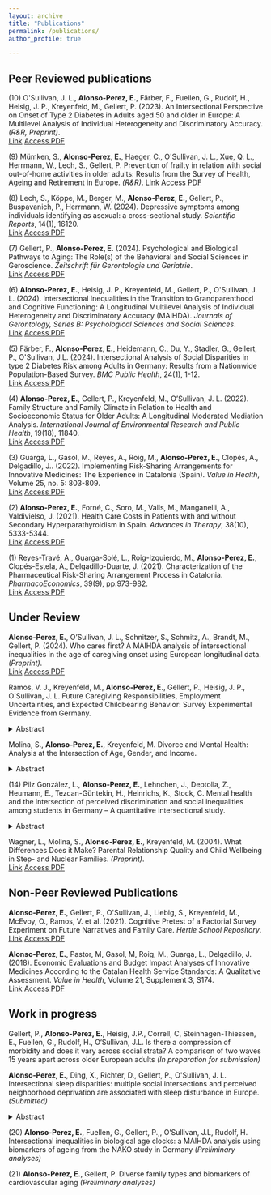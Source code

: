```yaml
---
layout: archive
title: "Publications"
permalink: /publications/
author_profile: true

---
```


## Peer Reviewed publications

(10) O'Sullivan, J. L., **Alonso-Perez, E.**, Färber, F., Fuellen, G., Rudolf, H., Heisig, J. P., Kreyenfeld, M., Gellert, P. (2023). An Intersectional Perspective on Onset of Type 2 Diabetes in Adults aged 50 and older in Europe: A Multilevel Analysis of Individual Heterogeneity and Discriminatory Accuracy. _(R&R, Preprint)_.\
<a href="https://www.researchsquare.com/article/rs-3210698/v1"><i class="fas fa-fw fa-unlock-alt" aria-hidden="true"></i>Link</a> <a href="https://e-alonsop.github.io/publications/OSullivan2023_MAIHDA_preprint.pdf"><i class="fas fa-fw fa-file-pdf" aria-hidden="true"></i>Access PDF</a>

(9) Mümken, S., **Alonso-Perez, E.**, Haeger, C., O'Sullivan, J. L., Xue, Q. L., Herrmann, W., Lech, S., Gellert, P. Prevention of frailty in relation with social out-of-home activities in older adults: Results from the Survey of Health, Ageing and Retirement in Europe. _(R&R)_.
<a href="https://doi.org/10.1007/s10433-024-00829-7"><i class="fas fa-fw fa-unlock-alt" aria-hidden="true"></i>Link</a> <a href="https://e-alonsop.github.io/publications/SHAREfrailty.pdf"><i class="fas fa-fw fa-file-pdf" aria-hidden="true"></i>Access PDF</a>

(8) Lech, S., Köppe, M., Berger, M., **Alonso-Perez, E.**, Gellert, P., Buspavanich, P., Herrmann, W. (2024). Depressive symptoms among individuals identifying as asexual: a cross-sectional study. _Scientific Reports_, 14(1), 16120.\
<a href="http://dx.doi.org/10.1038/s41598-024-66900-6"><i class="fas fa-fw fa-unlock-alt" aria-hidden="true"></i>Link</a> <a href="https://e-alonsop.github.io/publications/s41598-024-66900-6 (1).pdf"><i class="fas fa-fw fa-file-pdf" aria-hidden="true"></i>Access PDF</a>

(7) Gellert, P., **Alonso-Perez, E.** (2024). Psychological and Biological Pathways to Aging: The Role(s) of the Behavioral and Social Sciences in Geroscience. _Zeitschrift für Gerontologie und Geriatrie_.\
<a href="https://doi.org/10.1007/s00391-024-02324-1"><i class="fas fa-fw fa-unlock-alt" aria-hidden="true"></i>Link</a> <a href="https://e-alonsop.github.io/publications/GellertAlonsoPerez_Biosocial_2024.pdf"><i class="fas fa-fw fa-file-pdf" aria-hidden="true"></i>Access PDF</a>

(6) **Alonso-Perez, E.**, Heisig, J. P., Kreyenfeld, M., Gellert, P., O'Sullivan, J. L. (2024). Intersectional Inequalities in the Transition to Grandparenthood and Cognitive Functioning: A Longitudinal Multilevel Analysis of Individual Heterogeneity and Discriminatory Accuracy (MAIHDA). _Journals of Gerontology, Series B: Psychological Sciences and Social Sciences_.\
<a href="https://doi.org/10.1093/geronb/gbae088"><i class="fas fa-fw fa-link" aria-hidden="true"></i>Link</a> <a href="https://e-alonsop.github.io/publications/AlonsoPerez_2024_MAIHDA_grandparenthood.pdf"><i class="fas fa-fw fa-file-pdf" aria-hidden="true"></i>Access PDF</a>

(5) Färber, F., **Alonso-Perez, E.**, Heidemann, C., Du, Y., Stadler, G., Gellert, P., O'Sullivan, J.L. (2024). Intersectional Analysis of Social Disparities in type 2 Diabetes Risk among Adults in Germany: Results from a Nationwide Population-Based Survey. _BMC Public Health_, 24(1), 1-12.\
<a href="https://bmcpublichealth.biomedcentral.com/articles/10.1186/s12889-024-17903-5"><i class="fas fa-fw fa-unlock-alt" aria-hidden="true"></i>Link</a> <a href="https://e-alonsop.github.io/publications/Faerber2024_MAIHDA_diabetes.pdf"><i class="fas fa-fw fa-file-pdf" aria-hidden="true"></i>Access PDF</a>

(4) **Alonso-Perez, E.**, Gellert, P., Kreyenfeld, M., O’Sullivan, J. L. (2022). Family Structure and Family Climate in Relation to Health and Socioeconomic Status for Older Adults: A Longitudinal Moderated Mediation Analysis. _International Journal of Environmental Research and Public Health_, 19(18), 11840.\
<a href="https://www.mdpi.com/1660-4601/19/18/11840/"><i class="fas fa-fw fa-unlock-alt" aria-hidden="true"></i>Link</a> <a href="https://e-alonsop.github.io/publications/AlonsoPerez2022_FamClimate.pdf"><i class="fas fa-fw fa-file-pdf" aria-hidden="true"></i>Access PDF</a>

(3) Guarga, L., Gasol, M., Reyes, A., Roig, M., **Alonso-Perez, E.**, Clopés, A., Delgadillo, J.. (2022). Implementing Risk-Sharing Arrangements for Innovative Medicines: The Experience in Catalonia (Spain). _Value in Health_, Volume 25, no. 5: 803-809.\
<a href="https://www.sciencedirect.com/science/article/pii/S1098301521031727"><i class="fas fa-fw fa-unlock-alt" aria-hidden="true"></i>Link</a> <a href="https://e-alonsop.github.io/publications/Guarga2022.pdf"><i class="fas fa-fw fa-file-pdf" aria-hidden="true"></i>Access PDF</a>

(2) **Alonso-Perez, E.**, Forné, C., Soro, M., Valls, M., Manganelli, A., Valdivielso, J. (2021). Health Care Costs in Patients with and without Secondary Hyperparathyroidism in Spain. _Advances in Therapy_, 38(10), 5333-5344.\
<a href="https://link.springer.com/article/10.1007/s12325-021-01895-4"><i class="fas fa-fw fa-link" aria-hidden="true"></i>Link</a> <a href="https://e-alonsop.github.io/publications/AlonsoPerez2021_sHPT.pdf"><i class="fas fa-fw fa-file-pdf" aria-hidden="true"></i>Access PDF</a>

(1) Reyes-Travé, A., Guarga-Solé, L., Roig-Izquierdo, M., **Alonso-Perez, E.**, Clopés-Estela, A., Delgadillo-Duarte, J. (2021). Characterization of the Pharmaceutical Risk-Sharing Arrangement Process in Catalonia. _PharmacoEconomics_, 39(9), pp.973-982.\
<a href="https://link.springer.com/article/10.1007/s40273-021-01046-1"><i class="fas fa-fw fa-unlock-alt" aria-hidden="true"></i>Link</a> <a href="https://e-alonsop.github.io/publications/ReyesTrave2021.pdf"><i class="fas fa-fw fa-file-pdf" aria-hidden="true"></i>Access PDF</a>

## Under Review

**Alonso-Perez, E.**, O’Sullivan, J. L., Schnitzer, S., Schmitz, A., Brandt, M., Gellert, P. (2024). Who cares first? A MAIHDA analysis of intersectional inequalities in the age of caregiving onset using European longitudinal data. _(Preprint)_.\
<a href="https://doi.org/10.21203/rs.3.rs-4718876/v1"><i class="fas fa-fw fa-unlock-alt" aria-hidden="true"></i>Link</a> <a href="https://e-alonsop.github.io/publications/MAIHDA_care_preprint.pdf"><i class="fas fa-fw fa-file-pdf" aria-hidden="true"></i>Access PDF</a>

Ramos, V. J., Kreyenfeld, M., **Alonso-Perez, E.**, Gellert, P., Heisig, J. P., O'Sullivan, J. L. Future Caregiving Responsibilities, Employment Uncertainties, and Expected Childbearing Behavior: Survey Experimental Evidence from Germany.

<details>
  <summary>Abstract</summary>
  
This paper analyzes the effects of future-oriented caregiving and employment uncertainties on fertility intentions in Germany. The impact of uncertainty on fertility intentions has been widely explored in the literature, with a strong focus on past and current experiences of adverse economic conditions. There is limited research on the effects of uncertainty in other domains (e.g. caregiving responsibilities) and possible interactive effects of multiple types of future-oriented uncertainty. Using a vignette experiment from the nationally representative German Socio- Economic Panel Innovation Sample (SOEP-IS) (n=1,750), respondents were randomly exposed to a hypothetical couple’s future caregiving and employment uncertainties, each with four possible levels, and subsequently evaluated their fertility intentions in the short-run. Having no female caregiving responsibilities and no employment uncertainty for both partners in the foreseeable future increases fertility intentions by 2.8 and 1.9 units, respectively, on a 0-10 scale, relative to when future uncertainties are high. While there are gendered differences in the effect of caregiving uncertainty, the effect of employment uncertainty is not moderated by any of the respondents’ own employment characteristics. Respondent-assessed fertility intentions are highest when there are no future caregiving responsibilities and both partners are in secure employment. This paper highlights individual perceptions of the enabling conditions for initiating parenthood and how caregiving responsibilities and employment instability translate to concerns about family formation in aging societies.

</details>

Molina, S., **Alonso-Perez, E.**, Kreyenfeld, M. Divorce and Mental Health: Analysis at the Intersection of Age, Gender, and Income.

<details>
  <summary>Abstract</summary>

This paper examines how divorce relates to mental health, and how this association is stratified by gender, age, and individual income. Data is drawn from German register data, which includes marital histories of divorcees and diagnosed health outcomes. The analytical sample includes persons aged 30-59 in 2015 (n=23,426,639). We employ a Multilevel Analysis of Individual Heterogeneity and Discriminatory Accuracy (MAIHDA) in which the outcome variable is the annual incidence of mental disease diagnosis to compare the patterns of the newly divorced (divorced for less than four years) to the patterns of the never divorced. The analysis helps to identify high-risk populations along the age-gender-income spectrum. Compared to the never divorced, we find a very strong age gradient among newly divorced women. While age seems to be a general risk factor, the small group of women with a very high income face a relatively low risk of receiving a mental disease diagnosis. Among men, older and low-income males are at particularly high risk of being diagnosed with a mental disease.

</details>

(14) Pilz González, L., **Alonso-Perez, E.**, Lehnchen, J., Deptolla, Z., Heumann, E., Tezcan-Güntekin, H., Heinrichs, K., Stock, C. Mental health and the intersection of perceived discrimination and social inequalities among students in Germany – A quantitative intersectional study.

<details>
  <summary>Abstract</summary>

Objectives: Discrimination poses a threat to the mental health of university students, especially those affected by social inequality, yet understanding its intersectional impact remains limited. This study examines the intersection of social inequalities with perceived discrimination to explore differences in mental health among students in Germany. Intersectionality and Student Mental Health
Methods: Data from the cross-sectional project "Study Conditions and Mental Health of University Students" (n = 14,592) were analysed using Multilevel Analysis of Individual Heterogeneity and Discriminatory Accuracy (MAIHDA). Depressive symptoms, cognitive stress symptoms, and exhaustion were examined across 48 intersectional strata based on gender, first academic generation, family care tasks, and perceived discrimination.
Results: The MAIHDA analysis revealed substantial between strata variance, with most of it explained by additive rather than intersectional interaction effects. Perceived discrimination, diverse or female gender, first academic generation, and family care tasks (for exhaustion only) were negatively associated with mental health outcomes. 
Conclusions: The profound associations between perceived discrimination and the mental health among university students call for urgent attention and intervention within university settings. Adopting an intersectional lens is key to identifying and addressing inequalities.

</details>

Wagner, L., Molina, S., **Alonso-Perez, E.**, Kreyenfeld, M. (2004). What Differences Does it Make? Parental Relationship Quality and Child Wellbeing in Step- and Nuclear Families. _(Preprint)_.\
<a href="https://doi.org/10.31235/osf.io/tzdvw"><i class="fas fa-fw fa-unlock-alt" aria-hidden="true"></i>Link</a> <a href="https://e-alonsop.github.io/publications/Preprint_ChildMediation.pdf"><i class="fas fa-fw fa-file-pdf" aria-hidden="true"></i>Access PDF</a>

## Non-Peer Reviewed Publications

**Alonso-Perez, E.**, Gellert, P., O'Sullivan, J., Liebig, S., Kreyenfeld, M., McEvoy, O., Ramos, V. et al. (2021). Cognitive Pretest of a Factorial Survey Experiment on Future Narratives and Family Care. _Hertie School Repository_.\
<a href="https://opus4.kobv.de/opus4-hsog/frontdoor/index/index/docId/4174"><i class="fas fa-fw fa-unlock-alt" aria-hidden="true"></i>Link</a> <a href="https://e-alonsop.github.io/publications/AlonsoPerez2023_Pretest.pdf"><i class="fas fa-fw fa-file-pdf" aria-hidden="true"></i>Access PDF</a>

**Alonso-Perez, E.**, Pastor, M, Gasol, M, Roig, M., Guarga, L., Delgadillo, J.  (2018). Economic Evaluations and Budget Impact Analyses of Innovative Medicines According to the Catalan Health Service Standards: A Qualitative Assessment. _Value in Health_, Volume 21, Supplement 3, S174.\
<a href="https://doi.org/10.1016/j.jval.2018.09.1037"><i class="fas fa-fw fa-unlock-alt" aria-hidden="true"></i>Link</a> <a href="https://e-alonsop.github.io/publications/AlonsoPerez2018_EE_CatSalut.pdf"><i class="fas fa-fw fa-file-pdf" aria-hidden="true"></i>Access PDF</a>

## Work in progress

Gellert, P., **Alonso-Perez, E.**, Heisig, J.P., Correll, C, Steinhagen-Thiessen, E., Fuellen, G., Rudolf, H., O‘Sullivan, J.L. Is there a compression of morbidity and does it vary across social strata? A comparison of two waves 15 years apart across older European adults _(In preparation for submission)_

**Alonso-Perez, E.**, Ding, X., Richter, D., Gellert, P., O'Sullivan, J. L. Intersectional sleep disparities: multiple social intersections and perceived neighborhood deprivation are associated with sleep disturbance in Europe. _(Submitted)_

<details>
  <summary>Abstract</summary>

Sleep plays a pivotal role in overall health and wellbeing, also serving as a key indicator of social status and privilege. The prevalence of sleep problems is unevenly distributed within societies, where individual social determinants of sleep are embedded within larger social contexts (e.g., neighborhood deprivation). Incorporating intersectionality is needed to address structural inequalities in sleep that reflect the lived social realities beyond the individual-level. Our sample consisted on 17,008 individuals aged 50 and older from waves 4 and 5 of the Survey of Health, Aging and Retirement in Europe (SHARE). We created 72 unique intersectional strata by interacting individual axes of social inequality (sex/gender, family caregiving, education, occupation) with perceived neighborhood deprivation. To investigate the variations in sleep disturbances across intersectional strata, we employed Multilevel Analysis of Individual Heterogeneity and Discriminatory Accuracy (MAIHDA). Intersectional strata explained 8.48% of the variance in sleep disturbances, with the most vulnerable groups (i.e., women doing family caregiving, with low education, blue-collar occupations and living in highly-deprived neighborhoods) displaying the most sleep disturbances. Sex/gender and neighborhood deprivation were the main predictors of such differences. Although we found some multiplicative effects, most differences in sleep disturbances were driven by additive effects. Given the importance of sleep for health and the growing social inequalities, intersectionality is as a useful tool to map and decompose sleep disparities. Interventions should go beyond the individual-level and include measures at the neighborhood-level to promote sleep equity. Tailored prevention actions should target socially vulnerable groups, especially women living in deprived neighborhoods.

</details>

(20) **Alonso-Perez, E.**, Fuellen, G., Gellert, P.,, O’Sullivan, J.L, Rudolf, H. Intersectional inequalities in biological age clocks: a MAIHDA analysis using biomarkers of ageing from the NAKO study in Germany _(Preliminary analyses)_

(21) **Alonso-Perez, E.**, Gellert, P. Diverse family types and biomarkers of cardiovascular aging _(Preliminary analyses)_
